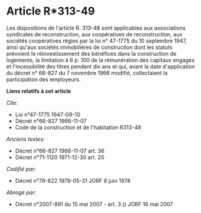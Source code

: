 # Article R*313-49

Les dispositions de l'article R. 313-48 sont applicables aux associations syndicales de reconstruction, aux coopératives de
reconstruction, aux sociétés coopératives régies par la loi n° 47-1775 du 10 septembre 1947, ainsi qu'aux sociétés
immobilières de construction dont les statuts prévoient le réinvestissement des bénéfices dans la construction de logements,
la limitation à 6 p. 100 de la rémunération des capitaux engagés et l'incessibilité des titres pendant dix ans et qui, avant
la date d'application du décret n° 66-827 du 7 novembre 1966 modifié, collectaient la participation des employeurs.

**Liens relatifs à cet article**

_Cite_:

  - Loi n°47-1775 1947-09-10
  - Décret n°66-827 1966-11-07
  - Code de la construction et de l'habitation R313-48

_Anciens textes_:

  - Décret n°66-827 1966-11-07 art. 36
  - Décret n°71-1120 1971-12-30 art. 20

_Codifié par_:

  - Décret n°78-622 1978-05-31 JORF 8 juin 1978

_Abrogé par_:

  - Décret n°2007-891 du 15 mai 2007 - art. 3 () JORF 16 mai 2007
